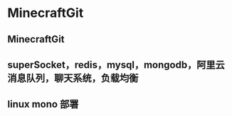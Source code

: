 # MinecraftGit
## MinecraftGit
## superSocket，redis，mysql，mongodb，阿里云消息队列，聊天系统，负载均衡
## linux mono 部署
